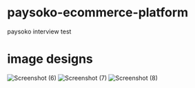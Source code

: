 # paysoko-ecommerce-platform
 paysoko interview test

# image designs
![Screenshot (6)](https://github.com/user-attachments/assets/7e3f7ac2-2ebb-4937-bd0a-287f86b25c73)
![Screenshot (7)](https://github.com/user-attachments/assets/d2f1898b-c32a-4a18-a67b-412ceddcf25c)
![Screenshot (8)](https://github.com/user-attachments/assets/a9f69934-0c9e-47c4-bc5b-117b73f1cf99)



